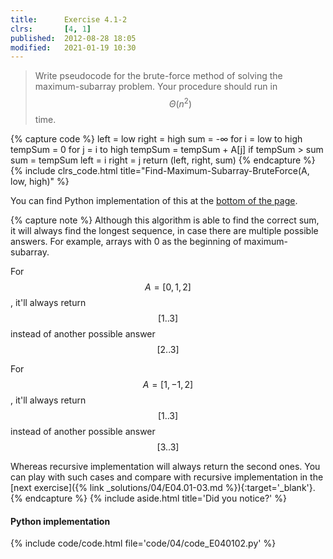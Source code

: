 ```yaml
---
title:      Exercise 4.1-2
clrs:       [4, 1]
published:  2012-08-28 18:05
modified:   2021-01-19 10:30
---
```


> Write pseudocode for the brute-force method of solving the maximum-subarray problem. Your procedure should run in $$\Theta(n^2)$$ time.

{% capture code %}
left = low
right = high
sum = -∞
for i = low to high
    tempSum = 0
    for j = i to high
        tempSum = tempSum + A[j]
        if tempSum > sum
            sum = tempSum
            left = i
            right = j
return (left, right, sum)
{% endcapture %}
{% include clrs_code.html title="Find-Maximum-Subarray-BruteForce(A, low, high)" %}

You can find Python implementation of this at the [bottom of the page](#code-editor).

{% capture note %}
Although this algorithm is able to find the correct sum, it will always find the longest sequence, in case there are multiple possible answers. For example, arrays with 0 as the beginning of maximum-subarray.

For $$A = [0, 1, 2]$$, it'll always return $$[1 .. 3]$$ instead of another possible answer $$[2 .. 3]$$

For $$A = [1, -1, 2]$$, it'll always return $$[1 .. 3]$$ instead of another possible answer $$[3 .. 3]$$

Whereas recursive implementation will always return the second ones. You can play with such cases and compare with recursive implementation in the [next exercise]({% link _solutions/04/E04.01-03.md %}){:target='_blank'}.
{% endcapture %}
{% include aside.html title='Did you notice?' %}

#### Python implementation

{% include code/code.html file='code/04/code_E040102.py' %}
